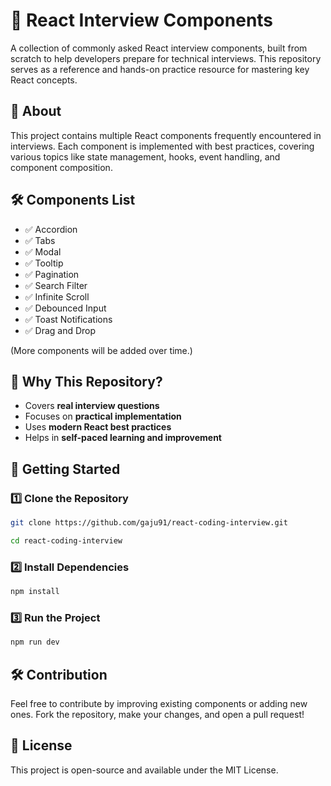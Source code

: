 # 🚀 React Interview Components  

A collection of commonly asked React interview components, built from scratch to help developers prepare for technical interviews. This repository serves as a reference and hands-on practice resource for mastering key React concepts.  

## 📌 About  
This project contains multiple React components frequently encountered in interviews. Each component is implemented with best practices, covering various topics like state management, hooks, event handling, and component composition.  

## 🛠️ Components List  
- ✅ Accordion  
- ✅ Tabs  
- ✅ Modal  
- ✅ Tooltip  
- ✅ Pagination  
- ✅ Search Filter  
- ✅ Infinite Scroll  
- ✅ Debounced Input  
- ✅ Toast Notifications  
- ✅ Drag and Drop  

(More components will be added over time.)  

## 🎯 Why This Repository?  
- Covers **real interview questions**  
- Focuses on **practical implementation**  
- Uses **modern React best practices**  
- Helps in **self-paced learning and improvement**  

## 🚀 Getting Started  

### 1️⃣ Clone the Repository  
```sh
git clone https://github.com/gaju91/react-coding-interview.git

cd react-coding-interview
```

### 2️⃣ Install Dependencies  
```sh
npm install
```

### 3️⃣ Run the Project  
```sh
npm run dev
```

## 🛠️ Contribution  
Feel free to contribute by improving existing components or adding new ones. Fork the repository, make your changes, and open a pull request!  

## 📜 License  
This project is open-source and available under the MIT License.  
